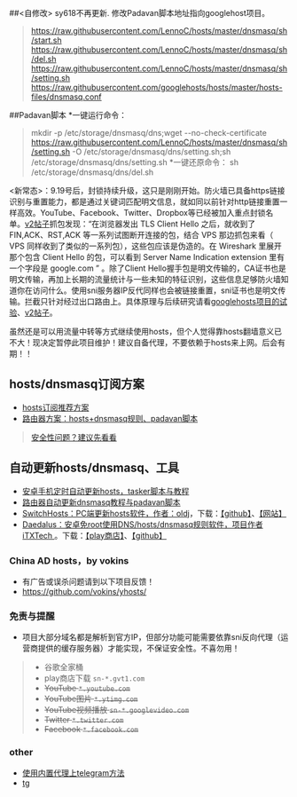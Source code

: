 ##<自修改>
sy618不再更新. 修改Padavan脚本地址指向googlehost项目。
>https://raw.githubusercontent.com/LennoC/hosts/master/dnsmasq/sh/start.sh
>https://raw.githubusercontent.com/LennoC/hosts/master/dnsmasq/sh/del.sh
>https://raw.githubusercontent.com/LennoC/hosts/master/dnsmasq/sh/setting.sh
>https://raw.githubusercontent.com/googlehosts/hosts/master/hosts-files/dnsmasq.conf

##Padavan脚本
*一键运行命令：
>mkdir -p /etc/storage/dnsmasq/dns;wget --no-check-certificate https://raw.githubusercontent.com/LennoC/hosts/master/dnsmasq/sh/setting.sh -O /etc/storage/dnsmasq/dns/setting.sh;sh /etc/storage/dnsmasq/dns/setting.sh
*一键还原命令：
>sh /etc/storage/dnsmasq/dns/del.sh

<新常态>：9.19号后，封锁持续升级，这只是刚刚开始。防火墙已具备https链接识别与重置能力，都是通过关键词匹配明文信息，就如同以前针对http链接重置一样高效。YouTube、Facebook、Twitter、Dropbox等已经被加入重点封锁名单。[v2帖子](https://www.v2ex.com/t/395195)抓包发现：“在浏览器发出 TLS Client Hello 之后，就收到了 FIN,ACK、RST,ACK 等一系列试图断开连接的包，结合 VPS 那边抓包来看（ VPS 同样收到了类似的一系列包），这些包应该是伪造的。在 Wireshark 里展开那个包含 Client Hello 的包，可以看到 Server Name Indication extension 里有一个字段是 google.com ” 。除了Client Hello握手包是明文传输的，CA证书也是明文传输，再加上长期的流量统计与一些未知的特征识别，这些信息足够防火墙知道你在访问什么。使用sni服务器IP反代同样也会被链接重置，sni证书也是明文传输。拦截只针对经过出口路由上。具体原理与后续研究请看[googlehosts项目的试验](https://github.com/googlehosts/hosts/issues/87)、[v2帖子](https://www.v2ex.com/t/395195)。

虽然还是可以用流量中转等方式继续使用hosts，但个人觉得靠hosts翻墙意义已不大！现决定暂停此项目维护！建议自备代理，不要依赖于hosts来上网。后会有期！！

## hosts/dnsmasq订阅方案
- [hosts订阅推荐方案](https://github.com/sy618/hosts/blob/master/md/hosts%E8%AE%A2%E9%98%85%E6%96%B9%E6%A1%88.md)
- [路由器方案：hosts+dnsmasq规则、padavan脚本](https://github.com/sy618/hosts/blob/master/dnsmasq/dnsmasq.md)
> [安全性问题？建议先看看](https://github.com/sy618/hosts/tree/master/dnsmasq/%E5%AE%89%E5%85%A8%E9%97%AE%E9%A2%98)

## 自动更新hosts/dnsmasq、工具
* [安卓手机定时自动更新hosts，tasker脚本与教程](https://github.com/sy618/hosts/tree/master/%E5%AE%89%E5%8D%93%E8%87%AA%E5%8A%A8%E6%9B%B4%E6%96%B0hosts)
* [路由器自动更新dnsmasq教程与padavan脚本](https://github.com/sy618/hosts/blob/master/dnsmasq/dnsmasq.md)
* [SwitchHosts：PC端更新hosts软件，作者：oldj](https://github.com/oldj/SwitchHosts/blob/master/README.md)，下载：[【github】](https://github.com/oldj/SwitchHosts/releases)、[【网站】](https://oldj.github.io/SwitchHosts)
* [Daedalus：安卓免root使用DNS/hosts/dnsmasq规则软件，项目作者iTXTech ](https://github.com/iTXTech/Daedalus)。下载：[【play商店】](https://play.google.com/store/apps/details?id=org.itxtech.daedalus)、[【github】](https://github.com/iTXTech/Daedalus/releases)

### China AD hosts，by vokins
* 有广告或误杀问题请到以下项目反馈！
* https://github.com/vokins/yhosts/

### 免责与提醒
* 项目大部分域名都是解析到官方IP，但部分功能可能需要依靠sni反向代理（运营商提供的缓存服务器）才能实现，不保证安全性。不喜勿用！
> - 谷歌全家桶
> - play商店下载 `sn-*.gvt1.com`
> - ~~YouTube `*.youtube.com`~~
> - ~~YouTube图片 `*.ytimg.com`~~
> - ~~YouTube视频播放 `sn-*.googlevideo.com`~~
> - ~~Twitter `*.twitter.com`~~
> - ~~Facebook `*.facebook.com`~~

### other
* [使用内置代理上telegram方法](https://github.com/sy618/hosts/blob/master/md/telegram.md)
* [tg](https://t.me/adfqhosts)

